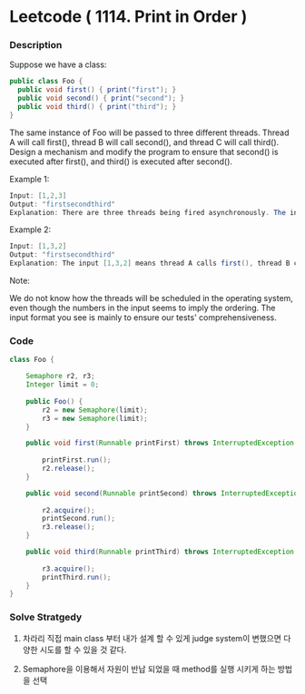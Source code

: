 # Leetcode ( 1114. Print in Order )

### Description

Suppose we have a class:
~~~java
public class Foo {
  public void first() { print("first"); }
  public void second() { print("second"); }
  public void third() { print("third"); }
}
~~~
The same instance of Foo will be passed to three different threads. Thread A will call first(), thread B will call second(), and thread C will call third(). Design a mechanism and modify the program to ensure that second() is executed after first(), and third() is executed after second().

Example 1:
~~~java
Input: [1,2,3]
Output: "firstsecondthird"
Explanation: There are three threads being fired asynchronously. The input [1,2,3] means thread A calls first(), thread B calls second(), and thread C calls third(). "firstsecondthird" is the correct output.
~~~
Example 2:
~~~java
Input: [1,3,2]
Output: "firstsecondthird"
Explanation: The input [1,3,2] means thread A calls first(), thread B calls third(), and thread C calls second(). "firstsecondthird" is the correct output.
~~~

Note:

We do not know how the threads will be scheduled in the operating system, even though the numbers in the input seems to imply the ordering. The input format you see is mainly to ensure our tests' comprehensiveness.

### Code
~~~java
class Foo {

    Semaphore r2, r3;
    Integer limit = 0;
    
    public Foo() {
        r2 = new Semaphore(limit);
        r3 = new Semaphore(limit);
    }

    public void first(Runnable printFirst) throws InterruptedException {
        
        printFirst.run();
        r2.release();
    }

    public void second(Runnable printSecond) throws InterruptedException {
        
        r2.acquire();
        printSecond.run();
        r3.release();
    }

    public void third(Runnable printThird) throws InterruptedException {
        
        r3.acquire();
        printThird.run();
    }
}
~~~

### Solve Stratgedy

1. 차라리 직접 main class 부터 내가 설계 할 수 있게 judge system이 변했으면 다양한 시도를 할 수 있을 것 같다.

2. Semaphore을 이용해서 자원이 반납 되었을 때 method를 실행 시키게 하는 방법을 선택

